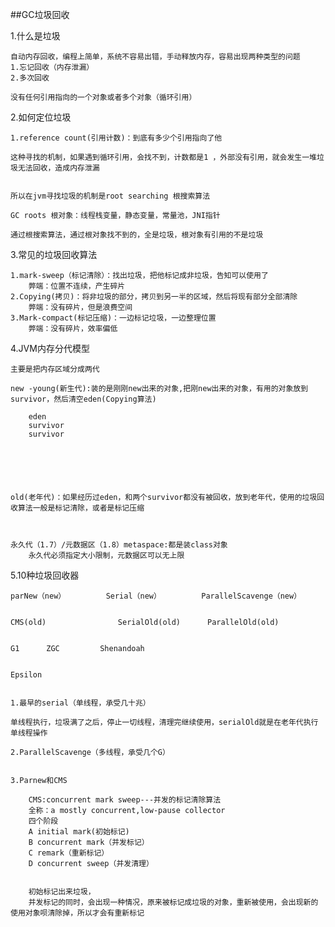 ##GC垃圾回收


1.什么是垃圾

	自动内存回收，编程上简单，系统不容易出错，手动释放内存，容易出现两种类型的问题
	1.忘记回收（内存泄漏）
	2.多次回收
	
	没有任何引用指向的一个对象或者多个对象（循环引用）
2.如何定位垃圾
	
	1.reference count(引用计数)：到底有多少个引用指向了他
	
	这种寻找的机制，如果遇到循环引用，会找不到，计数都是1 ，外部没有引用，就会发生一堆垃圾无法回收，造成内存泄漏
	
	
	所以在jvm寻找垃圾的机制是root searching 根搜索算法
	
	GC roots 根对象：线程栈变量，静态变量，常量池，JNI指针
	
	通过根搜索算法，通过根对象找不到的，全是垃圾，根对象有引用的不是垃圾
3.常见的垃圾回收算法

	1.mark-sweep（标记清除）：找出垃圾，把他标记成非垃圾，告知可以使用了
		弊端：位置不连续，产生碎片
	2.Copying(拷贝)：将非垃圾的部分，拷贝到另一半的区域，然后将现有部分全部清除
		弊端：没有碎片，但是浪费空间
	3.Mark-compact(标记压缩)：一边标记垃圾，一边整理位置
		弊端：没有碎片，效率偏低
	
4.JVM内存分代模型
	
	主要是把内存区域分成两代
	
	new -young(新生代):装的是刚刚new出来的对象,把刚new出来的对象，有用的对象放到survivor，然后清空eden(Copying算法)
	
		eden
		survivor
		survivor 
	
	
	
	
	
	
	old(老年代)：如果经历过eden，和两个survivor都没有被回收，放到老年代，使用的垃圾回收算法一般是标记清除，或者是标记压缩
	
	
	
	永久代（1.7）/元数据区（1.8）metaspace:都是装class对象
		永久代必须指定大小限制，元数据区可以无上限
		
5.10种垃圾回收器
	
	
	parNew（new）			Serial（new）			ParallelScavenge（new）
	
	
	CMS(old)				SerialOld(old)		ParallelOld(old)
	
	
	G1		ZGC			Shenandoah
	
	
	Epsilon
	
		
	1.最早的serial（单线程，承受几十兆）
	
	单线程执行，垃圾满了之后，停止一切线程，清理完继续使用，serialOld就是在老年代执行单线程操作		
	
	2.ParallelScavenge（多线程，承受几个G）
	
	
	3.Parnew和CMS
	
		CMS:concurrent mark sweep---并发的标记清除算法
		全称：a mostly concurrent,low-pause collector
		四个阶段
		A initial mark(初始标记)
		B concurrent mark（并发标记）
		C remark（重新标记）
		D concurrent sweep（并发清理）
		
		
		初始标记出来垃圾，
		并发标记的同时，会出现一种情况，原来被标记成垃圾的对象，重新被使用，会出现新的使用对象呗清除掉，所以才会有重新标记
		
	
		
		

		
	